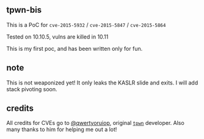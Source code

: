 ## tpwn-bis
This is a PoC for `cve-2015-5932` / `cve-2015-5847` / `cve-2015-5864`

Tested on 10.10.5, vulns are killed in 10.11

This is my first poc, and has been written only for fun.

## note
This is not weaponized yet! It only leaks the KASLR slide and exits. I will add stack pivoting soon.

## credits
All credits for CVEs go to [@qwertyoruiop](https://twitter.com/qwertyoruiop), original [`tpwn`](https://github.com/kpwn/tpwn) developer.
Also many thanks to him for helping me out a lot!
